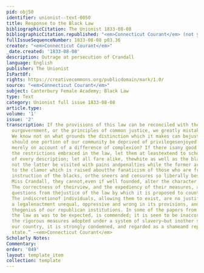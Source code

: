 ```yaml
---
pid: obj50
identifier: unionist--text-0050
title: Response to the Black Law
bibliographicCitation: The Unionist 1833-08-08
bibliographicCitation.republished: "<em>Connecticut Courant</em> (not yet researched)"
fullIssueSequenceNumber: 1833-08-08 p03.36
creator: "<em>Connecticut Courant</em>"
_date.created: '1833-08-08'
description: Outrage at persecution of Crandall
language: English
publisher: The Unionist
IsPartOf: 
rights: https://creativecommons.org/publicdomain/mark/1.0/
source: "<em>Connecticut Courant</em>"
subject: Canterbury Female Academy; Black Law
type: Text
category: Unionist full issue 1833-08-08
article.type: 
volume: '1'
issue: '2'
transcription: If the provisions of this law can be reconciled with the nature of
  ourgovernment, or the principles of common justice, we greatly mistake itscharacter.
  We know not on what grounds the distinction which it makes can bejustified. Why
  should one portion of our community be deprived of privilegesenjoyed by others,
  merely on account of a difference of complexion? If there isany good reason for
  the restrictions embraced in the law, let them at leastextend to schools and seminaries
  of every description; let all fare alike, thewhite as well as the black. But let
  not the latter be visited with pains andpenalties while the former are exempt. As
  to the clamor which is raised aboutthe fanaticism of those who are friendly to the
  instruction of the blacks, orthe sneers and censures so liberally bestowed upon
  Miss Crandall, they cannot,even if well founded, alter the character of the law.
  The correctness of theirview, and the expediency of their measures, are different
  questions from thejustice of the law by which it is proposed to counteract them.
  The indiscretionof individuals, allowing them to exist, are no justification of
  a legalenactment unequal, oppressive and wrong in its provisions, and at war with
  thegenius of our republican institutions. In some of the papers from the slavestates,
  the law as was to be expected, is commended; it is seen to be inaccordance with
  the rigorous measures adopted under a system of slavery—but inother sections of
  our country, it is strongly condemned, and regarded as a shameand reproach to our
  state.” –<em>Connecticut Courant</em>
Scholarly Notes: 
Commentary: 
order: '049'
layout: template_item
collection: template
---
```

